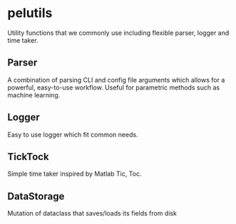 # pelutils
Utility functions that we commonly use including flexible parser, logger and time taker.

## Parser
A combination of parsing CLI and config file arguments which allows for a powerful, easy-to-use workflow.
Useful for parametric methods such as machine learning.

## Logger
Easy to use logger which fit common needs.

## TickTock
Simple time taker inspired by Matlab Tic, Toc.

## DataStorage
Mutation of dataclass that saves/loads its fields from disk
